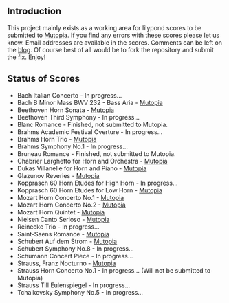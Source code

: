 ## Introduction
This project mainly exists as a working area for lilypond scores to be
submitted to [Mutopia](http://www.mutopiaproject.org/). If you find any errors
with these scores please let us know. Email addresses are available in the
scores. Comments can be left on the [blog](http://open-scores.blogspot.com). Of
course best of all would be to fork the repository and submit the fix. Enjoy!

## Status of Scores
- Bach Italian Concerto - In progress...
- Bach B Minor Mass BWV 232 - Bass Aria - [Mutopia](http://www.mutopiaproject.org/cgibin/piece-info.cgi?id=1462)
- Beethoven Horn Sonata - [Mutopia](http://mutopiaproject.org/cgibin/piece-info.cgi?id=919)
- Beethoven Third Symphony - In progress...
- Blanc Romance - Finished, not submitted to Mutopia.
- Brahms Academic Festival Overture - In progress...
- Brahms Horn Trio - [Mutopia](http://mutopiaproject.org/cgibin/piece-info.cgi?id=833)
- Brahms Symphony No.1 - In progress...
- Bruneau Romance - Finished, not submitted to Mutopia.
- Chabrier Larghetto for Horn and Orchestra - [Mutopia](http://mutopiaproject.org/cgibin/piece-info.cgi?id=920)
- Dukas Villanelle for Horn and Piano - [Mutopia](http://mutopiaproject.org/cgibin/piece-info.cgi?id=902)
- Glazunov Reveries - [Mutopia](http://www.mutopiaproject.org/cgibin/piece-info.cgi?id=1574)
- Kopprasch 60 Horn Etudes for High Horn - In progress...
- Kopprasch 60 Horn Etudes for Low Horn - [Mutopia](http://mutopiaproject.org/cgibin/piece-info.cgi?id=1186)
- Mozart Horn Concerto No.1 - [Mutopia](http://mutopiaproject.org/cgibin/piece-info.cgi?id=918)
- Mozart Horn Concerto No.2 - [Mutopia](http://mutopiaproject.org/cgibin/piece-info.cgi?id=901)
- Mozart Horn Quintet - [Mutopia](http://mutopiaproject.org/cgibin/piece-info.cgi?id=1369)
- Nielsen Canto Serioso - [Mutopia](http://mutopiaproject.org/cgibin/piece-info.cgi?id=1056)
- Reinecke Trio - In progress...
- Saint-Saens Romance - [Mutopia](http://mutopiaproject.org/cgibin/piece-info.cgi?id=1055)
- Schubert Auf dem Strom - [Mutopia](http://mutopiaproject.org/cgibin/piece-info.cgi?id=1272)
- Schubert Symphony No.8 - In progress...
- Schumann Concert Piece - In progress...
- Strauss, Franz Nocturno - [Mutopia](http://www.mutopiaproject.org/cgibin/piece-info.cgi?id=1575)
- Strauss Horn Concerto No.1 - In progress... (Will not be submitted to Mutopia)
- Strauss Till Eulenspiegel - In progress...
- Tchaikovsky Symphony No.5 - In progress...

